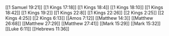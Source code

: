 [[1 Samuel 19:21]]
[[1 Kings 17:18]]
[[1 Kings 18:4]]
[[1 Kings 18:10]]
[[1 Kings 18:42]]
[[1 Kings 19:2]]
[[1 Kings 22:8]]
[[1 Kings 22:26]]
[[2 Kings 2:25]]
[[2 Kings 4:25]]
[[2 Kings 6:13]]
[[Amos 7:12]]
[[Matthew 14:3]]
[[Matthew 26:68]]
[[Matthew 27:29]]
[[Matthew 27:41]]
[[Mark 15:29]]
[[Mark 15:32]]
[[Luke 6:11]]
[[Hebrews 11:36]]
